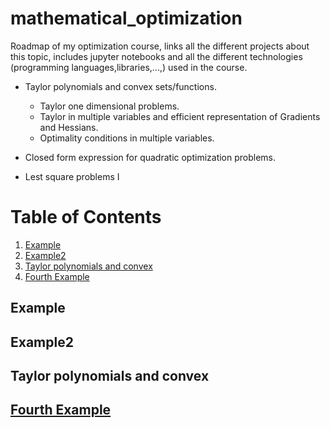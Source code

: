 # mathematical_optimization
Roadmap of my optimization course, links all the different projects about this topic, includes jupyter notebooks and all the different technologies (programming languages,libraries,...,) used in the course. 


- Taylor polynomials and convex sets/functions.
  - Taylor one dimensional problems.
  - Taylor in multiple variables and efficient representation of Gradients and Hessians.
  - Optimality conditions in multiple variables.

- Closed form expression for quadratic optimization problems.
- Lest square problems I 
# Table of Contents
1. [Example](#example)
2. [Example2](#example2)
3. [Taylor polynomials and convex](#taylor-polynomials-and-convex)
4. [Fourth Example](#fourth-examplehttpwwwfourthexamplecom)


## Example
## Example2
## Taylor polynomials and convex
## [Fourth Example](http://www.fourthexample.com) 

